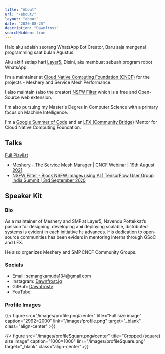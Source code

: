 ```yaml
---
title: "About"
url: "/about/"
layout: "about"
date: "2020-08-25"
description: "Dawnfrost"
searchHidden: true
---
```


Halo aku adalah seorang WhatsApp Bot Creator, Baru saja mengenal programming saat bulan Agustus.

Aku aktif setiap hari [Layer5](https://layer5.io/), Disini, aku membuat sebuah program robot WhatsApp.

I’m a maintainer at [Cloud Native Computing Foundation (CNCF)](https://www.cncf.io/) for the projects - Meshery and Service Mesh Performance.

I also maintain (also the creator) [NSFW Filter](https://github.com/nsfw-filter/nsfw-filter) which is a free and Open-Source web extension.

I'm also pursuing my Master's Degree in Computer Science with a primary focus on Machine Intelligence.

I'm a [Google Summer of Code](https://summerofcode.withgoogle.com/projects/#6432043061215232) and an [LFX (Community Bridge)](https://mentorship.lfx.linuxfoundation.org/mentor/bc364b11-a4ab-4b18-b81e-e071bbcfb40c) Mentor for Cloud Native Computing Foundation.

## Talks

[Full Playlist](https://www.youtube.com/playlist?list=PLUVkO7d15olRgs1rU6scvszk0DB5HxKdu)

* [Meshery - The Service Mesh Manager | CNCF Webinar | 19th August 2021](https://www.youtube.com/watch?v=mU8qHUGYsk8&list=PLUVkO7d15olRgs1rU6scvszk0DB5HxKdu&index=3&t=1s)
* [NSFW Filter - Block NSFW Images using AI | TensorFlow User Group India Summit | 3rd September 2020](https://youtu.be/NS5RlRGVDEs?t=8785)

## Speaker Kit

### Bio

As a maintainer of Meshery and SMP at Layer5, Navendu Pottekkat’s passion for designing, developing and deploying scalable, distributed systems is evident in each initiative he advances. His dedication to open-source communities has been evident in mentoring interns through GSoC and LFX. 

He also organizes Meshery and SMP CNCF Community Groups.

### Socials

* Email: [semangkamuda134@gmail.com](mailto:semangkamuda134@gmail.com)
* Instagram: [Dawnfrost.ig](https://instagram.com/dawnfrost.ig?utm_medium=copy_link)
* GitHub: [Dawnfrosty](https://github.com/Dawnfrosty)
* YouTube: 


### Profile Images

{{< figure src="/images/profile.png#center" title="Full size image" caption="2992×2000" link="/images/profile.png" target="_blank" class="align-center" >}}

{{< figure src="/images/profileSquare.png#center" title="Cropped (square) size image" caption="1000×1000" link="/images/profileSquare.png" target="_blank" class="align-center" >}}
